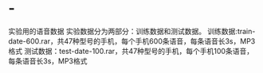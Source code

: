 # -
实验用的语音数据
实验数据分为两部分：训练数据和测试数据。
训练数据:train-date-600.rar，共47种型号的手机，每个手机600条语音，每条语音长3s，MP3格式
测试数据：test-date-100.rar，共47种型号的手机，每个手机100条语音，每条语音长3s，MP3格式
